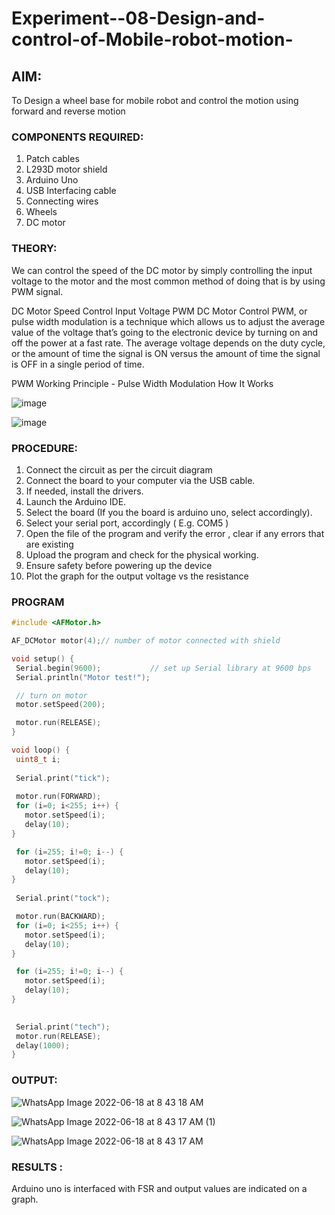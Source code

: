 # Experiment--08-Design-and-control-of-Mobile-robot-motion-
 

## AIM: 
To Design a wheel base for mobile robot and control the motion using forward and reverse motion 
 
### COMPONENTS REQUIRED:
1.	 Patch cables 
2.	L293D motor shield 
3.	Arduino Uno 
4.	USB Interfacing cable 
5.	Connecting wires 
6.	Wheels
7.	DC motor 


### THEORY: 
We can control the speed of the DC motor by simply controlling the input voltage to the motor and the most common method of doing that is by using PWM signal.


DC Motor Speed Control Input Voltage
PWM DC Motor Control
PWM, or pulse width modulation is a technique which allows us to adjust the average value of the voltage that’s going to the electronic device by turning on and off the power at a fast rate. The average voltage depends on the duty cycle, or the amount of time the signal is ON versus the amount of time the signal is OFF in a single period of time.
 

PWM Working Principle - Pulse Width Modulation How It Works
 
 

![image](https://user-images.githubusercontent.com/36288975/174224618-c8d83fea-4456-4706-9974-c8c7641a27e5.png)



![image](https://user-images.githubusercontent.com/36288975/174224728-daf998f2-8ca4-44b8-828d-a3229688cf1e.png)


### PROCEDURE:
1.	Connect the circuit as per the circuit diagram 
2.	Connect the board to your computer via the USB cable.
3.	If needed, install the drivers.
4.	Launch the Arduino IDE.
5.	Select the board (If you the board is arduino uno, select accordingly).
6.	Select your serial port, accordingly ( E.g. COM5 )
7.	Open the file of the program  and verify the error , clear if any errors that are existing 
8.	Upload the program and check for the physical working. 
9.	Ensure safety before powering up the device 
10.	Plot the graph for the output voltage vs the resistance 


### PROGRAM 
 ```c++
 #include <AFMotor.h>

AF_DCMotor motor(4);// number of motor connected with shield

void setup() {
  Serial.begin(9600);           // set up Serial library at 9600 bps
  Serial.println("Motor test!");

  // turn on motor
  motor.setSpeed(200);
 
  motor.run(RELEASE);
}

void loop() {
  uint8_t i;
  
  Serial.print("tick");
  
  motor.run(FORWARD);
  for (i=0; i<255; i++) {
    motor.setSpeed(i);  
    delay(10);
 }
 
  for (i=255; i!=0; i--) {
    motor.setSpeed(i);  
    delay(10);
 }
  
  Serial.print("tock");

  motor.run(BACKWARD);
  for (i=0; i<255; i++) {
    motor.setSpeed(i);  
    delay(10);
 }
 
  for (i=255; i!=0; i--) {
    motor.setSpeed(i);  
    delay(10);
 }
  

  Serial.print("tech");
  motor.run(RELEASE);
  delay(1000);
}
 ```
 
 ### OUTPUT:
 ![WhatsApp Image 2022-06-18 at 8 43 18 AM](https://user-images.githubusercontent.com/75234588/174420845-5fdcea04-2d3a-48a0-8d25-a3883bb584f5.jpeg)




![WhatsApp Image 2022-06-18 at 8 43 17 AM (1)](https://user-images.githubusercontent.com/75234588/174420846-d5c30a82-d192-4ae6-835a-d53dfbc5a0e8.jpeg)



![WhatsApp Image 2022-06-18 at 8 43 17 AM](https://user-images.githubusercontent.com/75234588/174420847-9f413c60-6608-4846-b902-51ef93cee13b.jpeg)

### RESULTS : 
Arduino uno is interfaced with FSR and output values are indicated on a graph.
